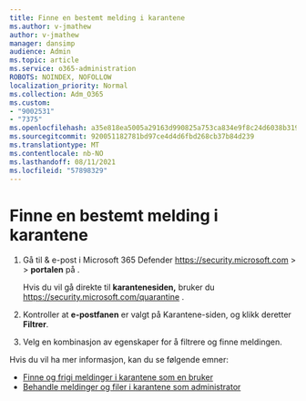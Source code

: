 ```yaml
---
title: Finne en bestemt melding i karantene
ms.author: v-jmathew
author: v-jmathew
manager: dansimp
audience: Admin
ms.topic: article
ms.service: o365-administration
ROBOTS: NOINDEX, NOFOLLOW
localization_priority: Normal
ms.collection: Adm_O365
ms.custom:
- "9002531"
- "7375"
ms.openlocfilehash: a35e818ea5005a29163d990825a753ca834e9f8c24d6038b319b1382587fc286
ms.sourcegitcommit: 920051182781bd97ce4d4d6fbd268cb37b84d239
ms.translationtype: MT
ms.contentlocale: nb-NO
ms.lasthandoff: 08/11/2021
ms.locfileid: "57898329"
---
```

# <a name="find-a-specific-quarantined-message"></a>Finne en bestemt melding i karantene

1. Gå til & e-post i Microsoft 365 Defender <https://security.microsoft.com>  \>  \> **portalen** på .

   Hvis du vil gå direkte til **karantenesiden,** bruker du <https://security.microsoft.com/quarantine> .

2. Kontroller at **e-postfanen**  er valgt på Karantene-siden, og klikk deretter **Filtrer**.
3. Velg en kombinasjon av egenskaper for å filtrere og finne meldingen.

Hvis du vil ha mer informasjon, kan du se følgende emner:

- [Finne og frigi meldinger i karantene som en bruker](https://docs.microsoft.com/microsoft-365/security/office-365-security/find-and-release-quarantined-messages-as-a-user)
- [Behandle meldinger og filer i karantene som administrator](https://docs.microsoft.com/microsoft-365/security/office-365-security/manage-quarantined-messages-and-files)
